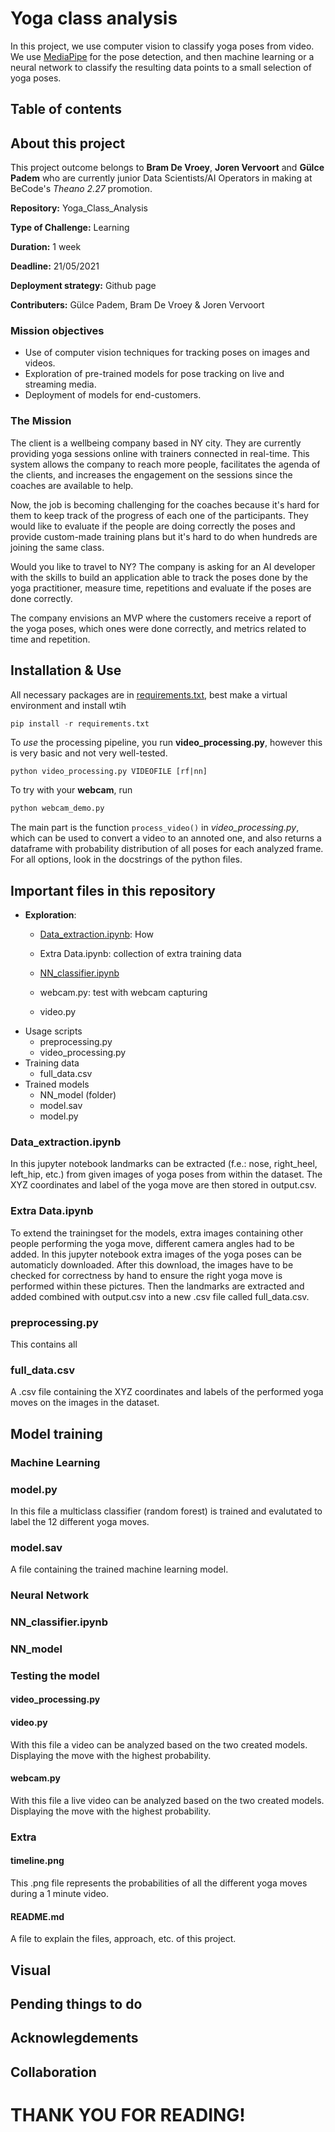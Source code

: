 # Yoga class analysis

In this project, we use computer vision to classify yoga poses from video. We use [MediaPipe]() for the pose detection, and then machine learning or a neural network to classify the resulting data points to a small selection of yoga poses.

## Table of contents

 ## About this project
This project outcome belongs to **Bram De Vroey**, **Joren Vervoort** and **Gülce Padem** who are currently junior Data Scientists/AI Operators in making at BeCode's _Theano 2.27_ promotion.

**Repository:** Yoga_Class_Analysis

**Type of Challenge:** Learning

**Duration:** 1 week

**Deadline:** 21/05/2021

**Deployment strategy:** Github page

**Contributers:** Gülce Padem, Bram De Vroey & Joren Vervoort

### Mission objectives

- Use of computer vision techniques for tracking poses on images and videos.
- Exploration of pre-trained models for pose tracking on live and streaming media.
- Deployment of models for end-customers.

### The Mission

The client is a wellbeing company based in NY city. They are currently providing yoga sessions online with trainers connected in real-time. This system allows the company to reach more people, facilitates the agenda of the clients, and increases the engagement on the sessions since the coaches are available to help.

Now, the job is becoming challenging for the coaches because it's hard for them to keep track of the progress of each one of the participants. They would like to evaluate if the people are doing correctly the poses and provide custom-made training plans but it's hard to do when hundreds are joining the same class.

Would you like to travel to NY? The company is asking for an AI developer with the skills to build an application able to track the poses done by the yoga practitioner, measure time, repetitions and evaluate if the poses are done correctly.

The company envisions an MVP where the customers receive a report of the yoga poses, which ones were done correctly, and metrics related to time and repetition. 



## Installation & Use

All necessary packages are in [requirements.txt](requirements.txt), best make a virtual environment and install wtih 
```python 
pip install -r requirements.txt
```

To *use* the processing pipeline, you run **video_processing.py**, however this is very basic and not very well-tested.

```
python video_processing.py VIDEOFILE [rf|nn]
```

To try with your **webcam**, run 
```python 
python webcam_demo.py

```

The main part is the function `process_video()` in _video_processing.py_, which can be used to convert a video to an annoted one, and also returns a dataframe with probability distribution of all poses for each analyzed frame. For all options, look in the docstrings of the python files.



## Important files in this repository
- **Exploration**:
    - [Data_extraction.ipynb](Data_extraction.ipynb): How 
    - Extra Data.ipynb: collection of extra training data
    - [NN_classifier.ipynb](NN_classifier.ipynb)
    - webcam.py: test with webcam capturing

    - video.py
- Usage scripts 
    - preprocessing.py
    - video_processing.py
- Training data
    - full_data.csv
- Trained models
    - NN_model (folder)
    - model.sav
    - model.py
### Data_extraction.ipynb
In this jupyter notebook landmarks can be extracted (f.e.: nose, right_heel, left_hip, etc.) from given images of yoga poses from within the dataset. The XYZ coordinates and label of the yoga move are then stored in output.csv.

### Extra Data.ipynb
To extend the trainingset for the models, extra images containing other people performing the yoga move, different camera angles had to be added. In this jupyter notebook extra images of the yoga poses can be automaticly downloaded. After this download, the images have to be checked for correctness by hand to ensure the right yoga move is performed within these pictures. Then the landmarks are extracted and added combined with output.csv into a new .csv file called full_data.csv.

### preprocessing.py

This contains all 

### full_data.csv
A .csv file containing the XYZ coordinates and labels of the performed yoga moves on the images in the dataset. 

## Model training

### Machine Learning
### model.py
In this file a multiclass classifier (random forest) is trained and evalutated to label the 12 different yoga moves. 

### model.sav
A file containing the trained machine learning model.

### Neural Network
### NN_classifier.ipynb

### NN_model

### Testing the model

#### video_processing.py
#### video.py
With this file a video can be analyzed based on the two created models. Displaying the move with the highest probability.

#### webcam.py
With this file a live video can be analyzed based on the two created models. Displaying the move with the highest probability.

### Extra

#### timeline.png
This .png file represents the probabilities of all the different yoga moves during a 1 minute video.

#### README.md
A file to explain the files, approach, etc. of this project.

## Visual



## Pending things to do

## Acknowlegdements

## Collaboration



# THANK YOU FOR READING!

